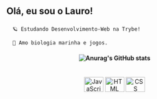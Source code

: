 <h2>

Olá, eu sou o Lauro! 
<br>

</h2>

```
  🪐 Estudando Desenvolvimento-Web na Trybe!
  
  🐬 Amo biologia marinha e jogos.
```

<h4 align="center">

![Anurag's GitHub stats](https://github-readme-stats.vercel.app/api?username=lauropera&show_icons=true&theme=codeSTACKr)

</h4> </br>

<div align="center" style="display: inline_block">
  <img align="center" alt="JavaScript" height="35" width="45" src="https://cdn.jsdelivr.net/gh/devicons/devicon/icons/javascript/javascript-original.svg">
  <img align="center" alt="HTML" height="35" width="45" src="https://cdn.jsdelivr.net/gh/devicons/devicon/icons/html5/html5-original.svg">
	<img align="center" alt="CSS" height="35" width="45" src="https://cdn.jsdelivr.net/gh/devicons/devicon/icons/css3/css3-original.svg">
</div>
